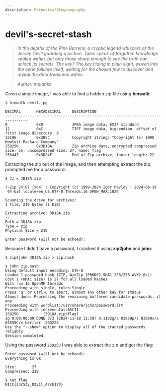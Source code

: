 ```yaml
---
description: Forensics/Steganography
---
```


# devil's-secret-stash

> _In the depths of the Pine Barrens, a cryptic legend whispers of the Jersey Devil guarding a picture. Tales speak of forgotten knowledge sealed within, but only those sharp enough to see the truth can unlock its secrets. The key? The key hiding in plain sight, woven into the eerie folklore itself, waiting for the chosen few to discover and reveal the dark treasures within._
>
> _Author: malanka_

Given a single image, I was able to find a hidden zip file using **binwalk**:

```
$ binwalk devil.jpg

DECIMAL       HEXADECIMAL     DESCRIPTION
--------------------------------------------------------------------------------
0             0x0             JPEG image data, EXIF standard
12            0xC             TIFF image data, big-endian, offset of first image directory: 8
15196         0x3B5C          Copyright string: "Copyright (c) 1998 Hewlett-Packard Company"
250250        0x3D18A         Zip archive data, encrypted compressed size: 55, uncompressed size: 27, name: flag
250447        0x3D24F         End of Zip archive, footer length: 22
```

Extracting the zip out of the image, and then attempting extract the zip, prompted me for a password:

```
$ 7z x 3D18A.zip

7-Zip 24.07 (x64) : Copyright (c) 1999-2024 Igor Pavlov : 2024-06-19
 64-bit locale=en_US.UTF-8 Threads:16 OPEN_MAX:1024

Scanning the drive for archives:
1 file, 219 bytes (1 KiB)

Extracting archive: 3D18A.zip
--
Path = 3D18A.zip
Type = zip
Physical Size = 219

Enter password (will not be echoed):
```

Because I didn't have a password, I cracked it using **zip2john** and **john**:

```
$ zip2john 3D18A.zip > zip.hash

$ john zip.hash
Using default input encoding: UTF-8
Loaded 1 password hash (ZIP, WinZip [PBKDF2-SHA1 256/256 AVX2 8x])
Cost 1 (HMAC size) is 27 for all loaded hashes
Will run 16 OpenMP threads
Proceeding with single, rules:Single
Press 'q' or Ctrl-C to abort, almost any other key for status
Almost done: Processing the remaining buffered candidate passwords, if any.
Proceeding with wordlist:/usr/share/john/password.lst
Proceeding with incremental:ASCII
250250           (3D18A.zip/flag)
1g 0:00:00:09 DONE 3/3 (2024-11-18 11:50) 0.1102g/s 83859p/s 83859c/s 83859C/s beriler..203226
Use the "--show" option to display all of the cracked passwords reliably
Session completed.
```

Using the password `250250` I was able to extract the zip and get the flag:

```
Enter password (will not be echoed):
Everything is Ok

Size:       27
Compressed: 219

$ cat flag
NICC{J3rS3y_D3v1l_Arch1V3}
```
